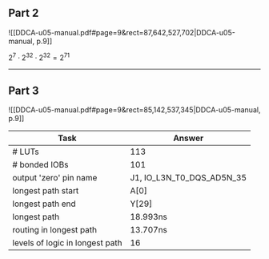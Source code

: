 

## Part 2
![[DDCA-u05-manual.pdf#page=9&rect=87,642,527,702|DDCA-u05-manual, p.9]]

$2^7 \cdot 2^{32} \cdot 2^{32} =2^{71}$

___

## Part 3
![[DDCA-u05-manual.pdf#page=9&rect=85,142,537,345|DDCA-u05-manual, p.9]]

| Task                            | Answer                    |
| ------------------------------- | ------------------------- |
| \# LUTs                         | 113                       |
| \# bonded IOBs                  | 101                       |
| output 'zero' pin name          | J1, IO_L3N_T0_DQS_AD5N_35 |
| longest path start              | A\[0]                     |
| longest path end                | Y\[29]                    |
| longest path                    | 18.993ns                  |
| routing in longest path         | 13.707ns                  |
| levels of logic in longest path | 16                        |

